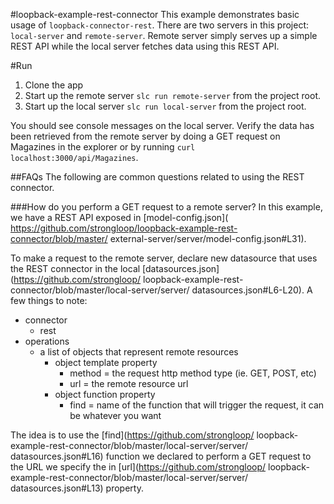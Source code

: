 [strongloop-website]: http://strongloop.com/

#loopback-example-rest-connector
This example demonstrates basic usage of `loopback-connector-rest`. There are
two servers in this project: `local-server` and `remote-server`. Remote server
simply serves up a simple REST API while the local server fetches data using
this REST API.

#Run
1. Clone the app
2. Start up the remote server `slc run remote-server` from the project root.
3. Start up the local server `slc run local-server` from the project root.

You should see console messages on the local server. Verify the data has been
retrieved from the remote server by doing a GET request on Magazines in the
explorer or by running `curl localhost:3000/api/Magazines`.


##FAQs
The following are common questions related to using the REST connector.

###How do you perform a GET request to a remote server?
In this example, we have a REST API exposed in [model-config.json](
https://github.com/strongloop/loopback-example-rest-connector/blob/master/
external-server/server/model-config.json#L31).

To make a request to the remote server, declare new datasource that uses the
REST connector in the local [datasources.json](https://github.com/strongloop/
loopback-example-rest-connector/blob/master/local-server/server/
datasources.json#L6-L20). A few things to note:

- connector
  - rest
- operations
  - a list of objects that represent remote resources
    - object template property
      - method = the request http method type (ie. GET, POST, etc)
      - url = the remote resource url
    - object function property
      - find = name of the function that will trigger the request, it can be
        whatever you want

The idea is to use the [find](https://github.com/strongloop/
loopback-example-rest-connector/blob/master/local-server/server/
datasources.json#L16) function we declared to perform a GET request to the URL
we specify the in [url](https://github.com/strongloop/
loopback-example-rest-connector/blob/master/local-server/server/
datasources.json#L13) property.
